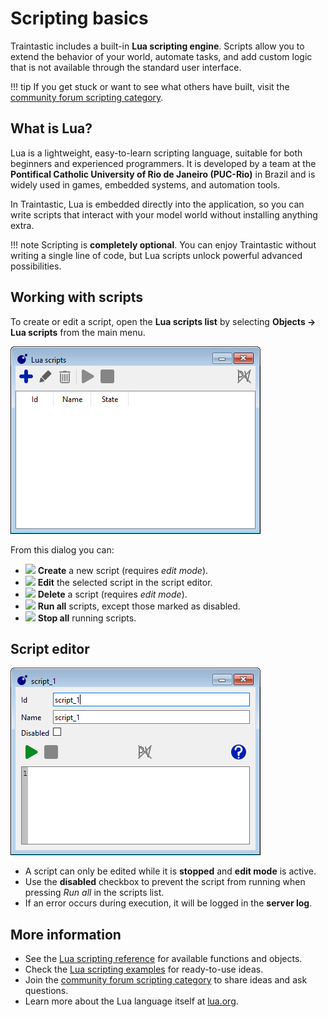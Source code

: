 # Scripting basics

Traintastic includes a built-in **Lua scripting engine**.
Scripts allow you to extend the behavior of your world, automate tasks, and add custom logic that is not available through the standard user interface.

!!! tip
    If you get stuck or want to see what others have built, visit the [community forum scripting category](https://discourse.traintastic.org/c/lua-scripting).

## What is Lua?

Lua is a lightweight, easy-to-learn scripting language, suitable for both beginners and experienced programmers.
It is developed by a team at the **Pontifical Catholic University of Rio de Janeiro (PUC-Rio)** in Brazil and is widely used in games, embedded systems, and automation tools.

In Traintastic, Lua is embedded directly into the application, so you can write scripts that interact with your model world without installing anything extra.

!!! note
    Scripting is **completely optional**. You can enjoy Traintastic without writing a single line of code, but Lua scripts unlock powerful advanced possibilities.

## Working with scripts

To create or edit a script, open the **Lua scripts list** by selecting
**Objects → Lua scripts** from the main menu.

![Lua script list](../assets/images/lua/lua-script-list-empty.png)

From this dialog you can:

- ![](../assets/images/toolbar/add.png) **Create** a new script (requires *edit mode*).
- ![](../assets/images/toolbar/edit.png) **Edit** the selected script in the script editor.
- ![](../assets/images/toolbar/delete.png) **Delete** a script (requires *edit mode*).
- ![](../assets/images/toolbar/run.png) **Run all** scripts, except those marked as disabled.
- ![](../assets/images/toolbar/stop.png) **Stop all** running scripts.

## Script editor

![Lua script editor](../assets/images/lua/lua-script-editor.png)

- A script can only be edited while it is **stopped** and **edit mode** is active.
- Use the **disabled** checkbox to prevent the script from running when pressing *Run all* in the scripts list.
- If an error occurs during execution, it will be logged in the **server log**.

## More information

- See the [Lua scripting reference](../appendix/lua/index.md) for available functions and objects.
- Check the [Lua scripting examples](../appendix/lua/examples.md) for ready-to-use ideas.
- Join the [community forum scripting category](https://discourse.traintastic.org/c/lua-scripting) to share ideas and ask questions.
- Learn more about the Lua language itself at [lua.org](https://www.lua.org).
